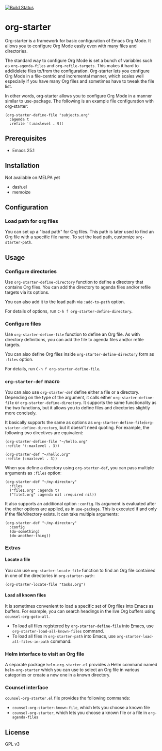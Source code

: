 [![Build Status](https://travis-ci.org/akirak/org-starter.svg?branch=master)](https://travis-ci.org/akirak/org-starter)

# org-starter

Org-starter is a framework for basic configuration of Emacs Org Mode. It allows you to configure Org Mode easily even with many files and directories. 

The standard way to configure Org Mode is set a bunch of variables such as `org-agenda-files` and `org-refile-targets`. This makes it hard to add/delete files to/from the configuration. Org-starter lets you configure Org Mode in a file-centric and incremental manner, which scales well especially if you have many Org files and sometimes have to tweak the file list. 

In other words, org-starter allows you to configure Org Mode in a manner similar
to use-package. The following is an example file configuration with org-starter:

``` emacs-lisp
(org-starter-define-file "subjects.org"
  :agenda t
  :refile '(:maxlevel . 9))
```

## Prerequisites

- Emacs 25.1

## Installation

Not available on MELPA yet

- dash.el
- memoize

## Configuration

### Load path for org files

You can set up a "load path" for Org files. This path is later used to find an Org file
with a specific file name. To set the load path, customize `org-starter-path`.

## Usage

### Configure directories

Use `org-starter-define-directory` function to define a directory that contains Org files. You can add the directory to agenda files and/or refile targets via its options. 

You can also add it to the load path via `:add-to-path` option. 

For details of options, run `C-h f org-starter-define-directory`.

### Configure files

Use `org-starter-define-file` function to define an Org file. As with directory definitions, you can add the file to agenda files and/or refile targets. 

You can also define Org files inside `org-starter-define-directory` form as `:files` option.

For details, run `C-h f org-starter-define-file`.

### `org-starter-def` macro

You can also use `org-starter-def` define either a file or a directory. Depending on the type of the argument, it calls either `org-starter-define-file` or `org-starter-define-directory`. It supports the same functionality as the two functions, but it allows you to define files and directories slightly more concisely.

It basically supports the same as options as `org-starter-define-file`/`org-starter-define-directory`, but it doesn't need quoting. For example, the following two directives are equivalent:

``` emacs-lisp
(org-starter-define-file "~/hello.org"
:refile '(:maxlevel . 3))

(org-starter-def "~/hello.org"
:refile (:maxlevel . 3))
```

When you define a directory using `org-starter-def`, you can pass multiple arguments as `:files` option:

``` emacs-lisp
(org-starter-def "~/my-directory"
  :files
  ("file1.org" :agenda t)
  ("file2.org" :agenda nil :required nil))
```

It also supports an additional option `:config`. Its argument is evaluated after the other options are applied, as in `use-package`. This is executed if and only if the file/directory exists. It can take multiple arguments:

``` emacs-lisp
(org-starter-def "~/my-directory"
  :config
  (do-something)
  (do-another-thing))
```

### Extras

#### Locate a file

You can use `org-starter-locate-file` function to find an Org file contained in one of the directories in `org-starter-path`:

    (org-starter-locate-file "tasks.org")

#### Load all known files

It is sometimes convenient to load a specific set of Org files into Emacs as buffers. For example, you can search headings in the live Org buffers using `counsel-org-goto-all`.

- To load all files registered by `org-starter-define-file` into Emacs, use `org-starter-load-all-known-files` command.
- To load all files in `org-starter-path` into Emacs, use `org-starter-load-all-files-in-path` command.

### Helm interface to visit an Org file

A separate package `helm-org-starter.el` provides a Helm command named `helm-org-starter` which you can use to select an Org file in various categories or create a new one in a known directory.

### Counsel interface

`counsel-org-starter.el` file provides the following commands:

- `counsel-org-starter-known-file`, which lets you choose a known file
- `counsel-org-starter`, which lets you choose a known file or a file in `org-agenda-files`

## License

GPL v3
